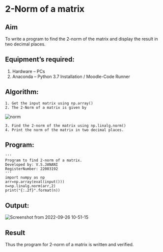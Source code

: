 # 2-Norm of a matrix
## Aim
To write a program to find the 2-norm of the matrix and display the result in two decimal places.
## Equipment’s required:
1.	Hardware – PCs
2.	Anaconda – Python 3.7 Installation / Moodle-Code Runner
## Algorithm:
	1. Get the input matrix using np.array()
	2. The 2-Norm of a matrix is given by 
![norm](./normeqn1.jpg)
    
    3. Find the 2-norm of the matrix using np.linalg.norm()
	4. Print the norm of the matrix in two decimal places.
## Program:
```
'''
Program to find 2-norm of a matrix.
Developed by: V.S.JANANI
RegisterNumber: 22003192
'''
import numpy as np
arr=np.array(eval(input()))
n=np.linalg.norm(arr,2)
print("{:.2f}".format(n))
```
## Output:
![Screenshot from 2022-09-26 10-51-15](https://user-images.githubusercontent.com/113497333/192199424-cd09b497-f4a1-4484-b9f0-350b5d359bce.png)


## Result
Thus the program for 2-norm of a matrix is written and verified.
